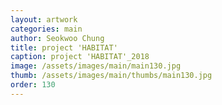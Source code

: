 ```yaml
---
layout: artwork 
categories: main 
author: Seokwoo Chung 
title: project 'HABITAT' 
caption: project 'HABITAT'_2018 
image: /assets/images/main/main130.jpg 
thumb: /assets/images/main/thumbs/main130.jpg 
order: 130 
---
```

